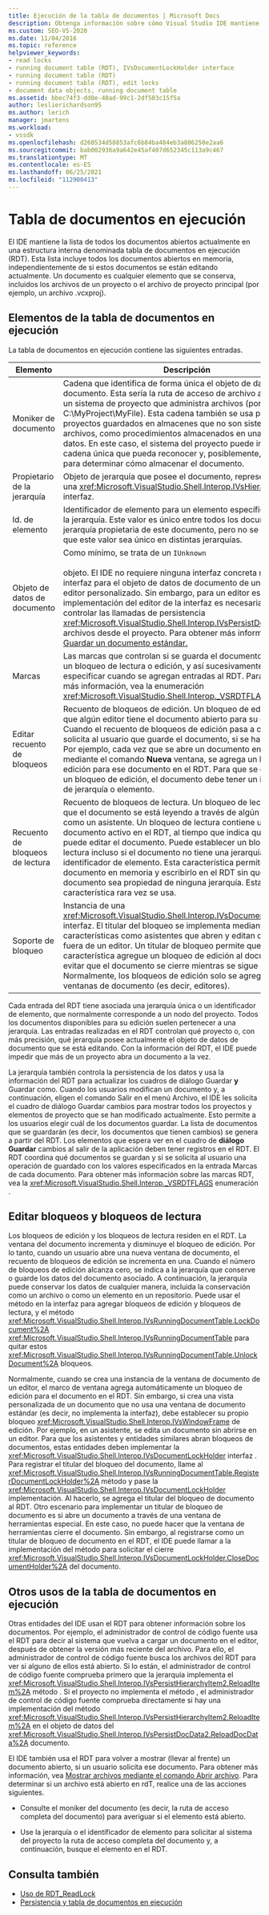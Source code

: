 ```yaml
---
title: Ejecución de la tabla de documentos | Microsoft Docs
description: Obtenga información sobre cómo Visual Studio IDE mantiene la tabla de documentos en ejecución, que incluye todos los documentos abiertos en memoria.
ms.custom: SEO-VS-2020
ms.date: 11/04/2016
ms.topic: reference
helpviewer_keywords:
- read locks
- running document table (RDT), IVsDocumentLockHolder interface
- running document table (RDT)
- running document table (RDT), edit locks
- document data objects, running document table
ms.assetid: bbec74f3-dd8e-48ad-99c1-2df503c15f5a
author: leslierichardson95
ms.author: lerich
manager: jmartens
ms.workload:
- vssdk
ms.openlocfilehash: d260534d58853afc6b84ba484eb3a806250e2aa6
ms.sourcegitcommit: bab002936a9a642e45af407d652345c113a9c467
ms.translationtype: MT
ms.contentlocale: es-ES
ms.lasthandoff: 06/25/2021
ms.locfileid: "112900413"
---
```

# <a name="running-document-table"></a>Tabla de documentos en ejecución
El IDE mantiene la lista de todos los documentos abiertos actualmente en una estructura interna denominada tabla de documentos en ejecución (RDT). Esta lista incluye todos los documentos abiertos en memoria, independientemente de si estos documentos se están editando actualmente. Un documento es cualquier elemento que se conserva, incluidos los archivos de un proyecto o el archivo de proyecto principal (por ejemplo, un archivo .vcxproj).

## <a name="elements-of-the-running-document-table"></a>Elementos de la tabla de documentos en ejecución
 La tabla de documentos en ejecución contiene las siguientes entradas.

|Elemento|Descripción|
|-------------|-----------------|
|Moniker de documento|Cadena que identifica de forma única el objeto de datos del documento. Esta sería la ruta de acceso de archivo absoluta para un sistema de proyecto que administra archivos (por ejemplo, C:\MyProject\MyFile). Esta cadena también se usa para proyectos guardados en almacenes que no son sistemas de archivos, como procedimientos almacenados en una base de datos. En este caso, el sistema del proyecto puede inventar una cadena única que pueda reconocer y, posiblemente, analizar para determinar cómo almacenar el documento.|
|Propietario de la jerarquía|Objeto de jerarquía que posee el documento, representado por una <xref:Microsoft.VisualStudio.Shell.Interop.IVsHierarchy> interfaz.|
|Id. de elemento|Identificador de elemento para un elemento específico dentro de la jerarquía. Este valor es único entre todos los documentos de la jerarquía propietaria de este documento, pero no se garantiza que este valor sea único en distintas jerarquías.|
|Objeto de datos de documento|Como mínimo, se trata de un `IUnknown`<br /><br /> objeto. El IDE no requiere ninguna interfaz concreta más allá de la interfaz para el objeto de datos de documento de un `IUnknown` editor personalizado. Sin embargo, para un editor estándar, la implementación del editor de la interfaz es necesaria para controlar las llamadas de persistencia <xref:Microsoft.VisualStudio.Shell.Interop.IVsPersistDocData2> de archivos desde el proyecto. Para obtener más información, vea [Guardar un documento estándar.](../../extensibility/internals/saving-a-standard-document.md)|
|Marcas|Las marcas que controlan si se guarda el documento, si se aplica un bloqueo de lectura o edición, y así sucesivamente, se pueden especificar cuando se agregan entradas al RDT. Para obtener más información, vea la enumeración <xref:Microsoft.VisualStudio.Shell.Interop._VSRDTFLAGS>.|
|Editar recuento de bloqueos|Recuento de bloqueos de edición. Un bloqueo de edición indica que algún editor tiene el documento abierto para su edición. Cuando el recuento de bloqueos de edición pasa a cero, se solicita al usuario que guarde el documento, si se ha modificado. Por ejemplo, cada vez que se abre un documento en un editor mediante el comando **Nueva** ventana, se agrega un bloqueo de edición para ese documento en el RDT. Para que se establezca un bloqueo de edición, el documento debe tener un identificador de jerarquía o elemento.|
|Recuento de bloqueos de lectura|Recuento de bloqueos de lectura. Un bloqueo de lectura indica que el documento se está leyendo a través de algún mecanismo, como un asistente. Un bloqueo de lectura contiene un documento activo en el RDT, al tiempo que indica que no se puede editar el documento. Puede establecer un bloqueo de lectura incluso si el documento no tiene una jerarquía o un identificador de elemento. Esta característica permite abrir un documento en memoria y escribirlo en el RDT sin que el documento sea propiedad de ninguna jerarquía. Esta característica rara vez se usa.|
|Soporte de bloqueo|Instancia de una <xref:Microsoft.VisualStudio.Shell.Interop.IVsDocumentLockHolder> interfaz. El titular del bloqueo se implementa mediante características como asistentes que abren y editan documentos fuera de un editor. Un titular de bloqueo permite que la característica agregue un bloqueo de edición al documento para evitar que el documento se cierre mientras se sigue editando. Normalmente, los bloqueos de edición solo se agregan mediante ventanas de documento (es decir, editores).|

 Cada entrada del RDT tiene asociada una jerarquía única o un identificador de elemento, que normalmente corresponde a un nodo del proyecto. Todos los documentos disponibles para su edición suelen pertenecer a una jerarquía. Las entradas realizadas en el RDT controlan qué proyecto o, con más precisión, qué jerarquía posee actualmente el objeto de datos de documento que se está editando. Con la información del RDT, el IDE puede impedir que más de un proyecto abra un documento a la vez.

 La jerarquía también controla la persistencia de los datos y  usa la información del RDT para actualizar los cuadros de diálogo Guardar **y** Guardar como. Cuando los usuarios modifican un documento  y, a continuación, eligen  el comando Salir en el menú Archivo, el IDE les solicita el cuadro de diálogo Guardar cambios para mostrar todos los proyectos y elementos de proyecto que se han modificado actualmente.  Esto permite a los usuarios elegir cuál de los documentos guardar. La lista de documentos que se guardarán (es decir, los documentos que tienen cambios) se genera a partir del RDT. Los elementos que espera ver en el cuadro de **diálogo Guardar** cambios al salir de la aplicación deben tener registros en el RDT. El RDT coordina qué documentos se guardan y si se solicita al usuario una operación de guardado con los valores especificados en la entrada Marcas de cada documento. Para obtener más información sobre las marcas RDT, vea la <xref:Microsoft.VisualStudio.Shell.Interop._VSRDTFLAGS> enumeración .

## <a name="edit-locks-and-read-locks"></a>Editar bloqueos y bloqueos de lectura
 Los bloqueos de edición y los bloqueos de lectura residen en el RDT. La ventana del documento incrementa y disminuye el bloqueo de edición. Por lo tanto, cuando un usuario abre una nueva ventana de documento, el recuento de bloqueos de edición se incrementa en una. Cuando el número de bloqueos de edición alcanza cero, se indica a la jerarquía que conserve o guarde los datos del documento asociado. A continuación, la jerarquía puede conservar los datos de cualquier manera, incluida la conservación como un archivo o como un elemento en un repositorio. Puede usar el método en la interfaz para agregar bloqueos de edición y bloqueos de lectura, y el método <xref:Microsoft.VisualStudio.Shell.Interop.IVsRunningDocumentTable.LockDocument%2A> <xref:Microsoft.VisualStudio.Shell.Interop.IVsRunningDocumentTable> para quitar estos <xref:Microsoft.VisualStudio.Shell.Interop.IVsRunningDocumentTable.UnlockDocument%2A> bloqueos.

 Normalmente, cuando se crea una instancia de la ventana de documento de un editor, el marco de ventana agrega automáticamente un bloqueo de edición para el documento en el RDT. Sin embargo, si crea una vista personalizada de un documento que no usa una ventana de documento estándar (es decir, no implementa la interfaz), debe establecer su propio bloqueo <xref:Microsoft.VisualStudio.Shell.Interop.IVsWindowFrame> de edición. Por ejemplo, en un asistente, se edita un documento sin abrirse en un editor. Para que los asistentes y entidades similares abran bloqueos de documentos, estas entidades deben implementar la <xref:Microsoft.VisualStudio.Shell.Interop.IVsDocumentLockHolder> interfaz . Para registrar el titular del bloqueo del documento, llame al <xref:Microsoft.VisualStudio.Shell.Interop.IVsRunningDocumentTable.RegisterDocumentLockHolder%2A> método y pase la <xref:Microsoft.VisualStudio.Shell.Interop.IVsDocumentLockHolder> implementación. Al hacerlo, se agrega el titular del bloqueo de documento al RDT. Otro escenario para implementar un titular de bloqueo de documento es si abre un documento a través de una ventana de herramientas especial. En este caso, no puede hacer que la ventana de herramientas cierre el documento. Sin embargo, al registrarse como un titular de bloqueo de documento en el RDT, el IDE puede llamar a la implementación del método para solicitar el cierre <xref:Microsoft.VisualStudio.Shell.Interop.IVsDocumentLockHolder.CloseDocumentHolder%2A> del documento.

## <a name="other-uses-of-the-running-document-table"></a>Otros usos de la tabla de documentos en ejecución
 Otras entidades del IDE usan el RDT para obtener información sobre los documentos. Por ejemplo, el administrador de control de código fuente usa el RDT para decir al sistema que vuelva a cargar un documento en el editor, después de obtener la versión más reciente del archivo. Para ello, el administrador de control de código fuente busca los archivos del RDT para ver si alguno de ellos está abierto. Si lo están, el administrador de control de código fuente comprueba primero que la jerarquía implementa el <xref:Microsoft.VisualStudio.Shell.Interop.IVsPersistHierarchyItem2.ReloadItem%2A> método . Si el proyecto no implementa el método , el administrador de control de código fuente comprueba directamente si hay una implementación del método <xref:Microsoft.VisualStudio.Shell.Interop.IVsPersistHierarchyItem2.ReloadItem%2A> en el objeto de datos del <xref:Microsoft.VisualStudio.Shell.Interop.IVsPersistDocData2.ReloadDocData%2A> documento.

 El IDE también usa el RDT para volver a mostrar (llevar al frente) un documento abierto, si un usuario solicita ese documento. Para obtener más información, vea [Mostrar archivos mediante el comando Abrir archivo](../../extensibility/internals/displaying-files-by-using-the-open-file-command.md). Para determinar si un archivo está abierto en rdT, realice una de las acciones siguientes.

- Consulte el moniker del documento (es decir, la ruta de acceso completa del documento) para averiguar si el elemento está abierto.

- Use la jerarquía o el identificador de elemento para solicitar al sistema del proyecto la ruta de acceso completa del documento y, a continuación, busque el elemento en el RDT.

## <a name="see-also"></a>Consulta también
- [Uso de RDT_ReadLock](../../extensibility/internals/rdt-readlock-usage.md)
- [Persistencia y tabla de documentos en ejecución](../../extensibility/internals/persistence-and-the-running-document-table.md)
